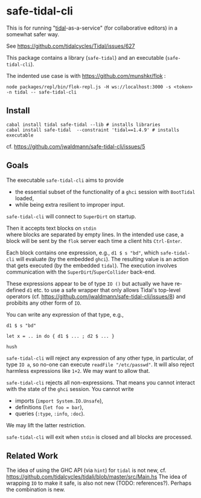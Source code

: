 # safe-tidal-cli

This is for running
"[tidal](https://tidalcycles.org/)-as-a-service"
(for collaborative editors) in a somewhat safer way.

See https://github.com/tidalcycles/Tidal/issues/627 

This package contains a library (`safe-tidal`)
and an executable (`safe-tidal-cli`).

The indented use case is with https://github.com/munshkr/flok :
```
node packages/repl/bin/flok-repl.js -H ws://localhost:3000 -s <token> -n tidal -- safe-tidal-cli
```

## Install
```
cabal install tidal safe-tidal --lib # installs libraries
cabal install safe-tidal  --constraint 'tidal==1.4.9' # installs executable
```

cf. https://github.com/jwaldmann/safe-tidal-cli/issues/5

## Goals

The executable `safe-tidal-cli` aims to provide

* the essential subset of the functionality
   of a `ghci` session with `BootTidal` loaded,
* while being extra resilient to improper input.

`safe-tidal-cli` will connect to `SuperDirt` on startup.

Then it accepts text blocks on `stdin`  
where blocks are separated by empty lines.
In the intended use case, a block will be sent
by the `flok` server each time a client hits `Ctrl-Enter`.

Each block contains one expression, e.g., `d1 $ s "bd"`,
which `safe-tidal-cli` will evaluate (by the embedded `ghci`).
The resulting value is an action that gets executed
(by the embedded `tidal`). The execution involves
communication with the `SuperDirt`/`SuperCollider` back-end.

These expressions appear to be of type `IO ()`
but actually we have re-defined `d1` etc.
to use a safe wrapper
that only allows Tidal's top-level operators
(cf. https://github.com/jwaldmann/safe-tidal-cli/issues/8)
and probibits any other form of `IO`.

You can write any expression of that type, e.g.,
```
d1 $ s "bd"

let x = .. in do { d1 $ ... ; d2 $ ... }

hush
```

`safe-tidal-cli` will reject any expression of any other type,
in particular, of type `IO a`,
so no-one can execute `readFile "/etc/passwd"`.
It will also reject harmless expressions like `1+2`.
We may want to allow that.

`safe-tidal-cli` rejects all non-expressions.
That means you cannot interact with the state
of the `ghci` session. You cannot write

* imports (`import System.IO.Unsafe`),
* definitions (`let foo = bar`),
* queries (`:type`, `:info`, `:doc`).

We may lift the latter restriction.

`safe-tidal-cli` will exit when `stdin` is closed
and all blocks are processed.

## Related Work

The idea of using the GHC API (via `hint`) for `tidal`
is not new,
cf. https://github.com/tidalcycles/tidali/blob/master/src/Main.hs
The idea of wrapping `IO` to make it safe,
is also not new (TODO: references?).
Perhaps the combination is new.

